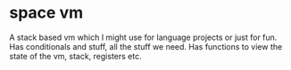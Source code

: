 # space vm
A stack based vm which I might use for language projects or just for fun.
Has conditionals and stuff, all the stuff we need.
Has functions to view the state of the vm, stack, registers etc.